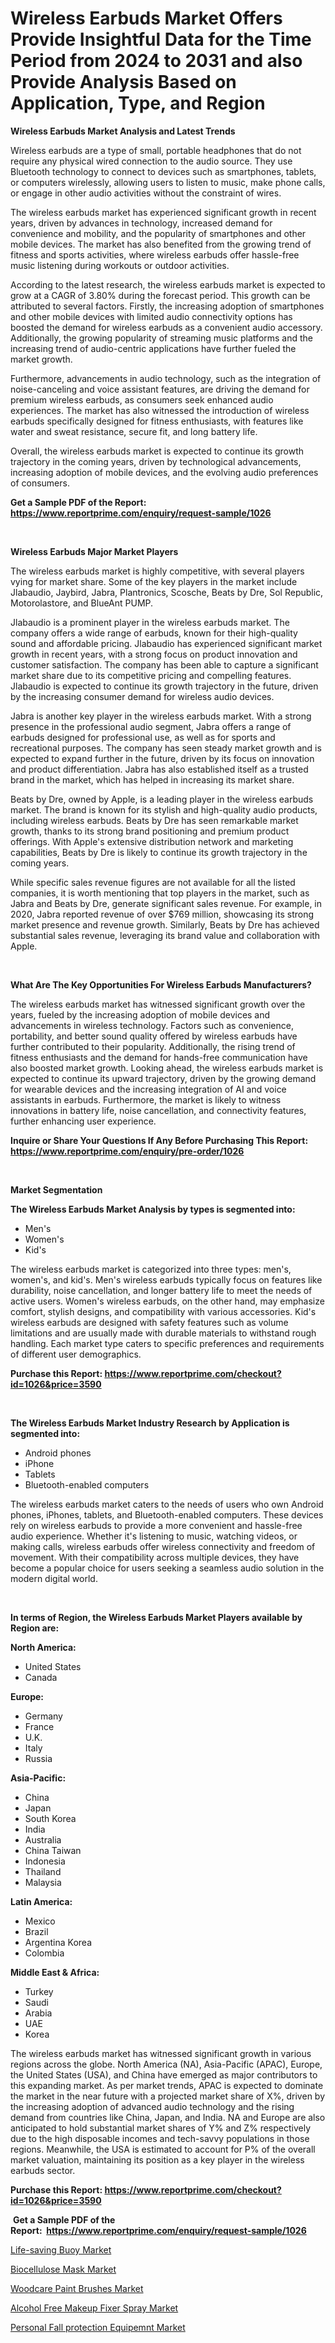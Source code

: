 <p><h1>Wireless Earbuds Market Offers Provide Insightful Data for the Time Period from 2024 to 2031 and also Provide Analysis Based on Application, Type, and Region</h1></p><p><strong>Wireless Earbuds Market Analysis and Latest Trends</strong></p>
<p><p>Wireless earbuds are a type of small, portable headphones that do not require any physical wired connection to the audio source. They use Bluetooth technology to connect to devices such as smartphones, tablets, or computers wirelessly, allowing users to listen to music, make phone calls, or engage in other audio activities without the constraint of wires.</p><p>The wireless earbuds market has experienced significant growth in recent years, driven by advances in technology, increased demand for convenience and mobility, and the popularity of smartphones and other mobile devices. The market has also benefited from the growing trend of fitness and sports activities, where wireless earbuds offer hassle-free music listening during workouts or outdoor activities.</p><p>According to the latest research, the wireless earbuds market is expected to grow at a CAGR of 3.80% during the forecast period. This growth can be attributed to several factors. Firstly, the increasing adoption of smartphones and other mobile devices with limited audio connectivity options has boosted the demand for wireless earbuds as a convenient audio accessory. Additionally, the growing popularity of streaming music platforms and the increasing trend of audio-centric applications have further fueled the market growth.</p><p>Furthermore, advancements in audio technology, such as the integration of noise-canceling and voice assistant features, are driving the demand for premium wireless earbuds, as consumers seek enhanced audio experiences. The market has also witnessed the introduction of wireless earbuds specifically designed for fitness enthusiasts, with features like water and sweat resistance, secure fit, and long battery life.</p><p>Overall, the wireless earbuds market is expected to continue its growth trajectory in the coming years, driven by technological advancements, increasing adoption of mobile devices, and the evolving audio preferences of consumers.</p></p>
<p><strong>Get a Sample PDF of the Report:&nbsp; <a href="https://www.reportprime.com/enquiry/request-sample/1026">https://www.reportprime.com/enquiry/request-sample/1026</a></strong></p>
<p>&nbsp;</p>
<p><strong>Wireless Earbuds Major Market Players</strong></p>
<p><p>The wireless earbuds market is highly competitive, with several players vying for market share. Some of the key players in the market include Jlabaudio, Jaybird, Jabra, Plantronics, Scosche, Beats by Dre, Sol Republic, Motorolastore, and BlueAnt PUMP.</p><p>Jlabaudio is a prominent player in the wireless earbuds market. The company offers a wide range of earbuds, known for their high-quality sound and affordable pricing. Jlabaudio has experienced significant market growth in recent years, with a strong focus on product innovation and customer satisfaction. The company has been able to capture a significant market share due to its competitive pricing and compelling features. Jlabaudio is expected to continue its growth trajectory in the future, driven by the increasing consumer demand for wireless audio devices.</p><p>Jabra is another key player in the wireless earbuds market. With a strong presence in the professional audio segment, Jabra offers a range of earbuds designed for professional use, as well as for sports and recreational purposes. The company has seen steady market growth and is expected to expand further in the future, driven by its focus on innovation and product differentiation. Jabra has also established itself as a trusted brand in the market, which has helped in increasing its market share.</p><p>Beats by Dre, owned by Apple, is a leading player in the wireless earbuds market. The brand is known for its stylish and high-quality audio products, including wireless earbuds. Beats by Dre has seen remarkable market growth, thanks to its strong brand positioning and premium product offerings. With Apple's extensive distribution network and marketing capabilities, Beats by Dre is likely to continue its growth trajectory in the coming years.</p><p>While specific sales revenue figures are not available for all the listed companies, it is worth mentioning that top players in the market, such as Jabra and Beats by Dre, generate significant sales revenue. For example, in 2020, Jabra reported revenue of over $769 million, showcasing its strong market presence and revenue growth. Similarly, Beats by Dre has achieved substantial sales revenue, leveraging its brand value and collaboration with Apple.</p></p>
<p>&nbsp;</p>
<p><strong>What Are The Key Opportunities For Wireless Earbuds Manufacturers?</strong></p>
<p><p>The wireless earbuds market has witnessed significant growth over the years, fueled by the increasing adoption of mobile devices and advancements in wireless technology. Factors such as convenience, portability, and better sound quality offered by wireless earbuds have further contributed to their popularity. Additionally, the rising trend of fitness enthusiasts and the demand for hands-free communication have also boosted market growth. Looking ahead, the wireless earbuds market is expected to continue its upward trajectory, driven by the growing demand for wearable devices and the increasing integration of AI and voice assistants in earbuds. Furthermore, the market is likely to witness innovations in battery life, noise cancellation, and connectivity features, further enhancing user experience.</p></p>
<p><strong>Inquire or Share Your Questions If Any Before Purchasing This Report: <a href="https://www.reportprime.com/enquiry/pre-order/1026">https://www.reportprime.com/enquiry/pre-order/1026</a></strong></p>
<p>&nbsp;</p>
<p><strong>Market Segmentation</strong></p>
<p><strong>The Wireless Earbuds Market Analysis by types is segmented into:</strong></p>
<p><ul><li>Men's</li><li>Women's</li><li>Kid's</li></ul></p>
<p><p>The wireless earbuds market is categorized into three types: men's, women's, and kid's. Men's wireless earbuds typically focus on features like durability, noise cancellation, and longer battery life to meet the needs of active users. Women's wireless earbuds, on the other hand, may emphasize comfort, stylish designs, and compatibility with various accessories. Kid's wireless earbuds are designed with safety features such as volume limitations and are usually made with durable materials to withstand rough handling. Each market type caters to specific preferences and requirements of different user demographics.</p></p>
<p><strong>Purchase this Report:&nbsp;<a href="https://www.reportprime.com/checkout?id=1026&price=3590">https://www.reportprime.com/checkout?id=1026&price=3590</a></strong></p>
<p>&nbsp;</p>
<p><strong>The Wireless Earbuds Market Industry Research by Application is segmented into:</strong></p>
<p><ul><li>Android phones</li><li>iPhone</li><li>Tablets</li><li>Bluetooth-enabled computers</li></ul></p>
<p><p>The wireless earbuds market caters to the needs of users who own Android phones, iPhones, tablets, and Bluetooth-enabled computers. These devices rely on wireless earbuds to provide a more convenient and hassle-free audio experience. Whether it's listening to music, watching videos, or making calls, wireless earbuds offer wireless connectivity and freedom of movement. With their compatibility across multiple devices, they have become a popular choice for users seeking a seamless audio solution in the modern digital world.</p></p>
<p>&nbsp;</p>
<p><strong>In terms of Region, the Wireless Earbuds Market Players available by Region are:</strong></p>
<p>
    <p> <strong> North America: </strong>
        <ul>
            <li>United States</li>
            <li>Canada</li>
        </ul>
        </p> 
    <p> <strong> Europe: </strong>
        <ul>
            <li>Germany</li>
            <li>France</li>
            <li>U.K.</li>
            <li>Italy</li>
            <li>Russia</li>
        </ul>
        </p> 
    <p> <strong> Asia-Pacific: </strong>
        <ul>
            <li>China</li>
            <li>Japan</li>
            <li>South Korea</li>
            <li>India</li>
            <li>Australia</li>
            <li>China Taiwan</li>
            <li>Indonesia</li>
            <li>Thailand</li>
            <li>Malaysia</li>
        </ul>
        </p> 
    <p> <strong> Latin America: </strong>
        <ul>
            <li>Mexico</li>
            <li>Brazil</li>
            <li>Argentina Korea</li>
            <li>Colombia</li>
        </ul>
        </p> 
    <p> <strong> Middle East & Africa: </strong>
        <ul>
            <li>Turkey</li>
            <li>Saudi</li>
            <li>Arabia</li>
            <li>UAE</li>
            <li>Korea</li>
        </ul>
    </p>
    </p>
<p><p>The wireless earbuds market has witnessed significant growth in various regions across the globe. North America (NA), Asia-Pacific (APAC), Europe, the United States (USA), and China have emerged as major contributors to this expanding market. As per market trends, APAC is expected to dominate the market in the near future with a projected market share of X%, driven by the increasing adoption of advanced audio technology and the rising demand from countries like China, Japan, and India. NA and Europe are also anticipated to hold substantial market shares of Y% and Z% respectively due to the high disposable incomes and tech-savvy populations in those regions. Meanwhile, the USA is estimated to account for P% of the overall market valuation, maintaining its position as a key player in the wireless earbuds sector.</p></p>
<p><strong>Purchase this Report: <a href="https://www.reportprime.com/checkout?id=1026&price=3590">https://www.reportprime.com/checkout?id=1026&price=3590</a></strong></p>
<p>&nbsp;<strong>Get a Sample PDF of the Report:&nbsp;&nbsp;<a href="https://www.reportprime.com/enquiry/request-sample/1026">https://www.reportprime.com/enquiry/request-sample/1026</a></strong></p>
<p><strong></strong></p>
<p><p><a href="https://github.com/Krish2023na/Market-Research-Report-List-2/blob/main/life-saving-buoy-market.md">Life-saving Buoy Market</a></p><p><a href="https://github.com/zebdakicsin/Market-Research-Report-List-2/blob/main/biocellulose-mask-market.md">Biocellulose Mask Market</a></p><p><a href="https://github.com/kholmovskayalyudmila/Market-Research-Report-List-2/blob/main/woodcare-paint-brushes-market.md">Woodcare Paint Brushes Market</a></p><p><a href="https://github.com/merzlyukov93/Market-Research-Report-List-2/blob/main/alcohol-free-makeup-fixer-spray-market.md">Alcohol Free Makeup Fixer Spray Market</a></p><p><a href="https://github.com/sofyaavrova/Market-Research-Report-List-2/blob/main/personal-fall-protection-equipemnt-market.md">Personal Fall protection Equipemnt Market</a></p></p>